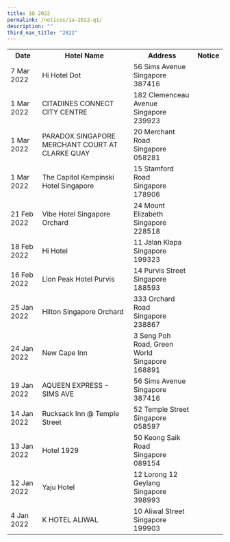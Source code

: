 ```yaml
---
title: 1Q 2022
permalink: /notices/1a-2022-q1/
description: ""
third_nav_title: "2022"
---
```

<table>
   <tr>
    <th>Date</th>
    <th>Hotel Name</th>
    <th>Address</th>
    <th>Notice</th>
  </tr>
	<tr>
		<td>7 Mar 2022</td>
		<td>Hi Hotel Dot</td>
		<td>56 Sims Avenue<br>Singapore 387416</td>
		<td><a href="/files/Hi Hotel Dot.pdf"><a/></td>
	</tr>
	<tr>
		<td>1 Mar 2022</td>
		<td>CITADINES CONNECT CITY CENTRE</td>
		<td>182 Clemenceau Avenue<br>Singapore 239923</td>
		<td><a href="/files/CITADINES CONNECT CITY CENTRE.pdf"></a></td>
	</tr>
	<tr>
		<td>1 Mar 2022</td>
		<td>PARADOX SINGAPORE MERCHANT COURT AT CLARKE QUAY</td>
		<td>20 Merchant Road<br>Singapore 058281</td>
		<td><a href="/files/PARADOX SINGAPORE MERCHANT COURT AT CLARKE QUAY.pdf"></a></td>
	</tr>
	<tr>
		<td>1 Mar 2022</td>
		<td>The Capitol Kempinski Hotel Singapore</td>
		<td>15 Stamford Road<br>Singapore 178906</td>
		<td><a href="/files/The Capitol Kempinski Hotel Singapore.pdf"></a></td>
	</tr>
	<tr>
		<td>21 Feb 2022</td>
		<td>Vibe Hotel Singapore Orchard</td>
		<td>24 Mount Elizabeth<br>Singapore 228518</td>
		<td><a href="/files/Vibe Hotel Singapore Orchard.pdf"></a></td>
	</tr>
	<tr>
		<td>18 Feb 2022</td>
		<td>Hi Hotel</td>
		<td>11 Jalan Klapa<br>Singapore 199323</td>
		<td><a href="/files/Hi Hotel.pdf"></a></td>
	</tr>
	<tr>
		<td>16 Feb 2022</td>
		<td>Lion Peak Hotel Purvis</td>
		<td>14 Purvis Street<br>Singapore 188593</td>
		<td><a href="/files/Lion Peak Hotel Purvis.pdf"></a></td>
	</tr>
	<tr>
		<td>25 Jan 2022</td>
		<td>Hilton Singapore Orchard</td>
		<td>333 Orchard Road<br>Singapore 238867</td>
		<td><a href="/files/Hilton Singapore Orchard.pdf"></a></td>
	</tr>
	<tr>
		<td>24 Jan 2022</td>
		<td>New Cape Inn</td>
		<td>3 Seng Poh Road, Green World<br>Singapore 168891</td>
		<td><a href="/files/New Cape Inn_2022.pdf"></a></td>
	</tr>
	<tr>
		<td>19 Jan 2022</td>
		<td>AQUEEN EXPRESS - SIMS AVE</td>
		<td>56 Sims Avenue<br>Singapore 387416</td>
		<td><a href="/files/AQUEEN EXPRESS - SIMS AVE.pdf"></a></td>
		</tr>
	<tr>
		<td>14 Jan 2022</td>
		<td>Rucksack Inn @ Temple Street</td>
		<td>52 Temple Street<br>Singapore 058597</td>
		<td><a href="/files/Rucksack Inn Temple Street.pdf"></a></td>
	</tr>
	<tr>
		<td>13 Jan 2022</td>
		<td>Hotel 1929</td>
		<td>50 Keong Saik Road<br>Singapore 089154</td>
		<td><a href="/files/Hotel 1929_2022.pdf"></a></td>
	</tr>
	<tr>
		<td>12 Jan 2022</td>
		<td>Yaju Hotel</td>
		<td>12 Lorong 12 Geylang<br>Singapore 398993</td>
		<td><a href="/files/Yaju Hotel.pdf"></a></td>
		</tr>
   <tr>
    <td>4 Jan 2022</td>
    <td>K HOTEL ALIWAL</td>
    <td>10 Aliwal Street <br>Singapore 199903<br></td>
    <td><a href="/files/K HOTEL ALIWAL.pdf"></a></td>
  </tr>